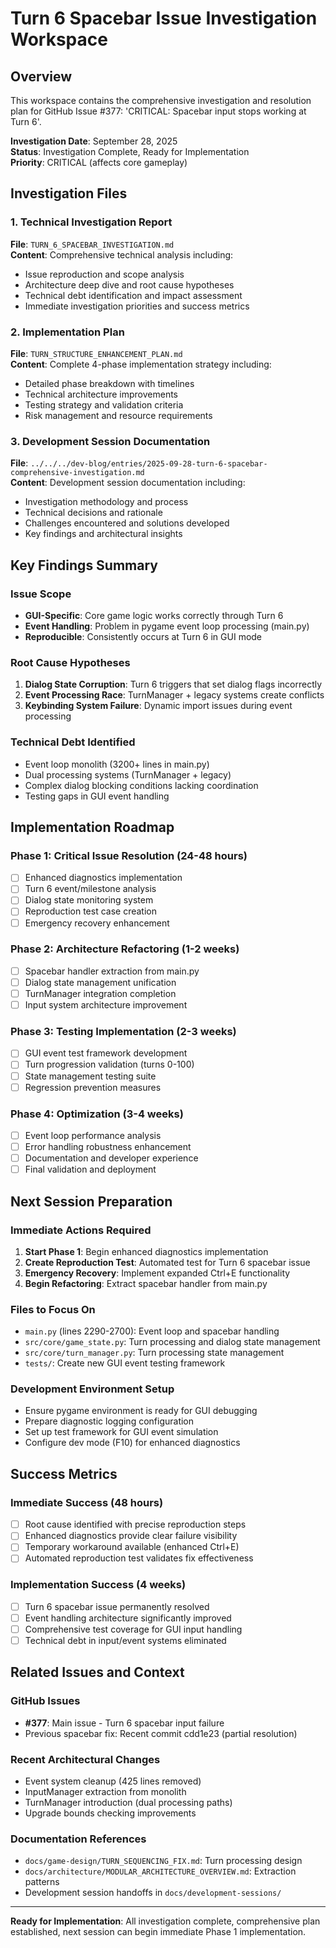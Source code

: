 # Turn 6 Spacebar Issue Investigation Workspace

## Overview
This workspace contains the comprehensive investigation and resolution plan for GitHub Issue #377: 'CRITICAL: Spacebar input stops working at Turn 6'.

**Investigation Date**: September 28, 2025  
**Status**: Investigation Complete, Ready for Implementation  
**Priority**: CRITICAL (affects core gameplay)

## Investigation Files

### 1. Technical Investigation Report
**File**: `TURN_6_SPACEBAR_INVESTIGATION.md`  
**Content**: Comprehensive technical analysis including:
- Issue reproduction and scope analysis
- Architecture deep dive and root cause hypotheses
- Technical debt identification and impact assessment
- Immediate investigation priorities and success metrics

### 2. Implementation Plan
**File**: `TURN_STRUCTURE_ENHANCEMENT_PLAN.md`  
**Content**: Complete 4-phase implementation strategy including:
- Detailed phase breakdown with timelines
- Technical architecture improvements
- Testing strategy and validation criteria
- Risk management and resource requirements

### 3. Development Session Documentation
**File**: `../../../dev-blog/entries/2025-09-28-turn-6-spacebar-comprehensive-investigation.md`  
**Content**: Development session documentation including:
- Investigation methodology and process
- Technical decisions and rationale
- Challenges encountered and solutions developed
- Key findings and architectural insights

## Key Findings Summary

### Issue Scope
- **GUI-Specific**: Core game logic works correctly through Turn 6
- **Event Handling**: Problem in pygame event loop processing (main.py)
- **Reproducible**: Consistently occurs at Turn 6 in GUI mode

### Root Cause Hypotheses
1. **Dialog State Corruption**: Turn 6 triggers that set dialog flags incorrectly
2. **Event Processing Race**: TurnManager + legacy systems create conflicts
3. **Keybinding System Failure**: Dynamic import issues during event processing

### Technical Debt Identified
- Event loop monolith (3200+ lines in main.py)
- Dual processing systems (TurnManager + legacy)
- Complex dialog blocking conditions lacking coordination
- Testing gaps in GUI event handling

## Implementation Roadmap

### Phase 1: Critical Issue Resolution (24-48 hours)
- [ ] Enhanced diagnostics implementation
- [ ] Turn 6 event/milestone analysis
- [ ] Dialog state monitoring system
- [ ] Reproduction test case creation
- [ ] Emergency recovery enhancement

### Phase 2: Architecture Refactoring (1-2 weeks)
- [ ] Spacebar handler extraction from main.py
- [ ] Dialog state management unification
- [ ] TurnManager integration completion
- [ ] Input system architecture improvement

### Phase 3: Testing Implementation (2-3 weeks)
- [ ] GUI event test framework development
- [ ] Turn progression validation (turns 0-100)
- [ ] State management testing suite
- [ ] Regression prevention measures

### Phase 4: Optimization (3-4 weeks)
- [ ] Event loop performance analysis
- [ ] Error handling robustness enhancement
- [ ] Documentation and developer experience
- [ ] Final validation and deployment

## Next Session Preparation

### Immediate Actions Required
1. **Start Phase 1**: Begin enhanced diagnostics implementation
2. **Create Reproduction Test**: Automated test for Turn 6 spacebar issue
3. **Emergency Recovery**: Implement expanded Ctrl+E functionality
4. **Begin Refactoring**: Extract spacebar handler from main.py

### Files to Focus On
- `main.py` (lines 2290-2700): Event loop and spacebar handling
- `src/core/game_state.py`: Turn processing and dialog state management
- `src/core/turn_manager.py`: Turn processing state management
- `tests/`: Create new GUI event testing framework

### Development Environment Setup
- Ensure pygame environment is ready for GUI debugging
- Prepare diagnostic logging configuration
- Set up test framework for GUI event simulation
- Configure dev mode (F10) for enhanced diagnostics

## Success Metrics

### Immediate Success (48 hours)
- [ ] Root cause identified with precise reproduction steps
- [ ] Enhanced diagnostics provide clear failure visibility
- [ ] Temporary workaround available (enhanced Ctrl+E)
- [ ] Automated reproduction test validates fix effectiveness

### Implementation Success (4 weeks)
- [ ] Turn 6 spacebar issue permanently resolved
- [ ] Event handling architecture significantly improved
- [ ] Comprehensive test coverage for GUI input handling
- [ ] Technical debt in input/event systems eliminated

## Related Issues and Context

### GitHub Issues
- **#377**: Main issue - Turn 6 spacebar input failure
- Previous spacebar fix: Recent commit cdd1e23 (partial resolution)

### Recent Architectural Changes
- Event system cleanup (425 lines removed)
- InputManager extraction from monolith
- TurnManager introduction (dual processing paths)
- Upgrade bounds checking improvements

### Documentation References
- `docs/game-design/TURN_SEQUENCING_FIX.md`: Turn processing design
- `docs/architecture/MODULAR_ARCHITECTURE_OVERVIEW.md`: Extraction patterns
- Development session handoffs in `docs/development-sessions/`

---

**Ready for Implementation**: All investigation complete, comprehensive plan established, next session can begin immediate Phase 1 implementation.